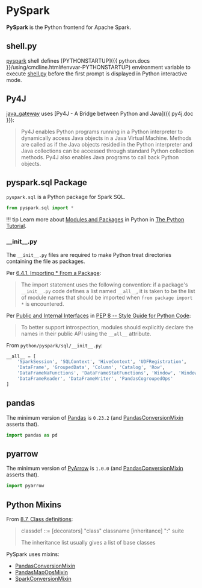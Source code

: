 # PySpark

**PySpark** is the Python frontend for Apache Spark.

## shell.py

[pyspark](pyspark.md) shell defines [PYTHONSTARTUP]({{ python.docs }}/using/cmdline.html#envvar-PYTHONSTARTUP) environment variable to execute [shell.py](pyspark/shell.md) before the first prompt is displayed in Python interactive mode.

## Py4J

[java_gateway](pyspark/java_gateway.md) uses [Py4J - A Bridge between Python and Java]({{ py4j.doc }}):

> Py4J enables Python programs running in a Python interpreter to dynamically access Java objects in a Java Virtual Machine. Methods are called as if the Java objects resided in the Python interpreter and Java collections can be accessed through standard Python collection methods. Py4J also enables Java programs to call back Python objects.

## pyspark.sql Package

`pyspark.sql` is a Python package for Spark SQL.

```python
from pyspark.sql import *
```

!!! tip
    Learn more about [Modules and Packages](https://docs.python.org/3/tutorial/modules.html) in Python in [The Python Tutorial](https://docs.python.org/3/tutorial/index.html).

### \_\_init\__.py

The `__init__.py` files are required to make Python treat directories containing the file as packages.

Per [6.4.1. Importing * From a Package](https://docs.python.org/3/tutorial/modules.html#importing-from-a-package):

> The import statement uses the following convention: if a package's `__init__.py` code defines a list named `__all__`, it is taken to be the list of module names that should be imported when `from package import *` is encountered.

Per [Public and Internal Interfaces](https://www.python.org/dev/peps/pep-0008/#public-and-internal-interfaces) in [PEP 8 -- Style Guide for Python Code](https://www.python.org/dev/peps/pep-0008/):

> To better support introspection, modules should explicitly declare the names in their public API using the `__all__` attribute.

From `python/pyspark/sql/__init__.py`:

```python
__all__ = [
    'SparkSession', 'SQLContext', 'HiveContext', 'UDFRegistration',
    'DataFrame', 'GroupedData', 'Column', 'Catalog', 'Row',
    'DataFrameNaFunctions', 'DataFrameStatFunctions', 'Window', 'WindowSpec',
    'DataFrameReader', 'DataFrameWriter', 'PandasCogroupedOps'
]
```

## pandas

The minimum version of [Pandas](https://pandas.pydata.org/) is `0.23.2` (and [PandasConversionMixin](sql/PandasConversionMixin.md) asserts that).

```python
import pandas as pd
```

## pyarrow

The minimum version of [PyArrow](https://pypi.org/project/pyarrow/) is `1.0.0` (and [PandasConversionMixin](sql/PandasConversionMixin.md) asserts that).

```python
import pyarrow
```

## Python Mixins

From [8.7. Class definitions](https://docs.python.org/3/reference/compound_stmts.html#class-definitions):

> classdef    ::=  [decorators] "class" classname [inheritance] ":" suite
>
> The inheritance list usually gives a list of base classes

PySpark uses mixins:

* [PandasConversionMixin](sql/PandasConversionMixin.md)
* [PandasMapOpsMixin](sql/PandasMapOpsMixin.md)
* [SparkConversionMixin](sql/SparkConversionMixin.md)
